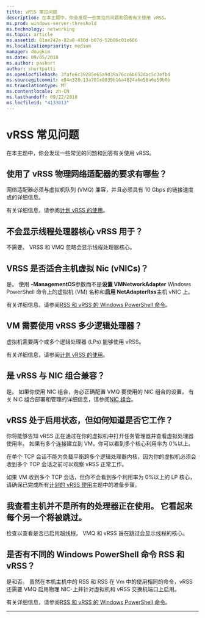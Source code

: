 ```yaml
---
title: vRSS 常见问题
description: 在本主题中，你会发现一些常见的问题和回答有关使用 vRSS。
ms.prod: windows-server-threshold
ms.technology: networking
ms.topic: article
ms.assetid: 61ae242e-82a8-430d-b07d-52b86c01e686
ms.localizationpriority: medium
manager: dougkim
ms.date: 09/05/2018
ms.author: pashort
author: shortpatti
ms.openlocfilehash: 3fafe6c39285e65a9d39a76cc6b652dac5c3efbd
ms.sourcegitcommit: e84e328c13a701e8039b16a4824a6e58a6e59b0b
ms.translationtype: MT
ms.contentlocale: zh-CN
ms.lasthandoff: 09/22/2018
ms.locfileid: "4133813"
---
```

# vRSS 常见问题

在本主题中，你会发现一些常见的问题和回答有关使用 vRSS。

## 使用了 vRSS 物理网络适配器的要求有哪些？

网络适配器必须与虚拟机队列 \(VMQ\) 兼容，并且必须具有 10 Gbps 的链接速度或的详细信息。

有关详细信息，请参阅[计划 vRSS 的使用](vrss-plan.md)。

## 不会显示线程处理器核心 vRSS 用于？

不需要。 VRSS 和 VMQ 忽略会显示线程处理器核心。

## VRSS 是否适合主机虚拟 Nic \(vNICs\)？

是。 使用 **-ManagementOS**参数而不是**设置 VMNetworkAdapter** Windows PowerShell 命令上的虚拟机 \(VM\) 名称和**启用 NetAdapterRss**主机 vNIC 上。

有关详细信息，请参阅[RSS 和 vRSS 的 Windows PowerShell 命令](vrss-wps.md)。

## VM 需要使用 vRSS 多少逻辑处理器？

虚拟机需要两个或多个逻辑处理器 \(LPs\) 能够使用 vRSS。

有关详细信息，请参阅[计划 vRSS 的使用](vrss-plan.md)。

## 是 vRSS 与 NIC 组合兼容？

是。 如果你使用 NIC 组合，务必正确配置 VMQ 要使用的 NIC 组合的设置。 有关 NIC 组合部署和管理的详细信息，请参阅[NIC 组合](https://docs.microsoft.com/windows-server/networking/technologies/nic-teaming/nic-teaming)。

## vRSS 处于启用状态，但如何知道是否它工作？ 

你将能够告知 vRSS 正在通过在你的虚拟机中打开任务管理器并查看虚拟处理器使用率。 如果有多个连接建立到 VM，你可以看到多个核心利用率为 0%以上。

在单个 TCP 会话不能为负载平衡跨多个逻辑处理器内核，因为你的虚拟机必须会收到多个 TCP 会话之前可以观察 vRSS 正常工作。

如果 VM 收到多个 TCP 会话，但你不会看到多个利用率为 0%以上的 LP 核心，请确保已完成所有[计划的 vRSS 使用](vrss-plan.md)主题中的准备步骤。

## 我查看主机并不是所有的处理器正在使用。 它看起来每个另一个将被跳过。
  
检查以查看是否已启用超线程。 VMQ 和 vRSS 旨在跳过会显示线程的核心。

## 是否有不同的 Windows PowerShell 命令 RSS 和 vRSS？

是和否。 虽然在本机主机中的 RSS 和 RSS 在 Vm 中的使用相同的命令，vRSS 还需要 VMQ 启用物理 NIC-上并针对虚拟机和 vRSS 交换机端口上启用。

有关详细信息，请参阅[RSS 和 vRSS 的 Windows PowerShell 命令](vrss-wps.md)。

---
